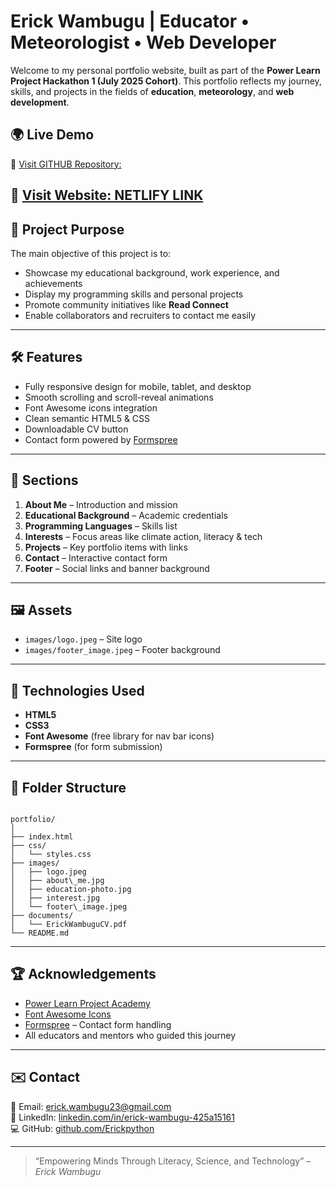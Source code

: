 # Erick Wambugu | Educator • Meteorologist • Web Developer

Welcome to my personal portfolio website, built as part of the **Power Learn Project Hackathon 1 (July 2025 Cohort)**. This portfolio reflects my journey, skills, and projects in the fields of **education**, **meteorology**, and **web development**.

## 🌍 Live Demo

🔗 [Visit GITHUB Repository:](https://github.com/Erickpython/July2025Portifolio_Hackathon)

🔗 [Visit Website: NETLIFY LINK](https://erickwambugu.netlify.app/)
---

## 📌 Project Purpose

The main objective of this project is to:
- Showcase my educational background, work experience, and achievements
- Display my programming skills and personal projects
- Promote community initiatives like **Read Connect**
- Enable collaborators and recruiters to contact me easily

---

## 🛠️ Features

- Fully responsive design for mobile, tablet, and desktop
- Smooth scrolling and scroll-reveal animations
- Font Awesome icons integration
- Clean semantic HTML5 & CSS
- Downloadable CV button
- Contact form powered by [Formspree](https://formspree.io/)

---

## 🧠 Sections

1. **About Me** – Introduction and mission
2. **Educational Background** – Academic credentials
3. **Programming Languages** – Skills list
4. **Interests** – Focus areas like climate action, literacy & tech
5. **Projects** – Key portfolio items with links
6. **Contact** – Interactive contact form
7. **Footer** – Social links and banner background

---

## 🖼️ Assets

- `images/logo.jpeg` – Site logo
- `images/footer_image.jpeg` – Footer background

---

## 🧰 Technologies Used

- **HTML5**
- **CSS3**
- **Font Awesome** (free library for nav bar icons)
- **Formspree** (for form submission)

---

## 📂 Folder Structure

```

portfolio/
│
├── index.html
├── css/
│   └── styles.css
├── images/
│   ├── logo.jpeg
│   ├── about\_me.jpg
│   ├── education-photo.jpg
│   ├── interest.jpg
│   └── footer\_image.jpeg
├── documents/
│   └── ErickWambuguCV.pdf
└── README.md

```

---

## 🏆 Acknowledgements

- [Power Learn Project Academy](https://www.plpacademy.africa/)
- [Font Awesome Icons](https://fontawesome.com/)
- [Formspree](https://formspree.io/) – Contact form handling
- All educators and mentors who guided this journey

---

## ✉️ Contact

📧 Email: [erick.wambugu23@gmail.com](mailto:erick.wambugu23@gmail.com)  
🔗 LinkedIn: [linkedin.com/in/erick-wambugu-425a15161](https://linkedin.com/in/erick-wambugu-425a15161)  
💻 GitHub: [github.com/Erickpython](https://github.com/Erickpython)

---

> “Empowering Minds Through Literacy, Science, and Technology” – *Erick Wambugu*
```

